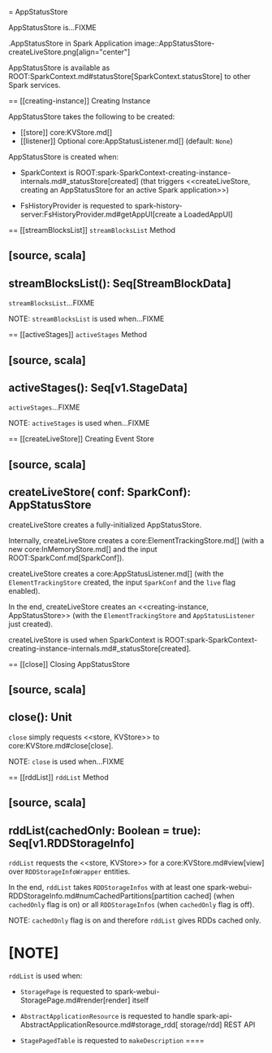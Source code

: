= AppStatusStore

AppStatusStore is...FIXME

.AppStatusStore in Spark Application
image::AppStatusStore-createLiveStore.png[align="center"]

AppStatusStore is available as ROOT:SparkContext.md#statusStore[SparkContext.statusStore] to other Spark services.

== [[creating-instance]] Creating Instance

AppStatusStore takes the following to be created:

* [[store]] core:KVStore.md[]
* [[listener]] Optional core:AppStatusListener.md[] (default: `None`)

AppStatusStore is created when:

* SparkContext is ROOT:spark-SparkContext-creating-instance-internals.md#_statusStore[created] (that triggers <<createLiveStore, creating an AppStatusStore for an active Spark application>>)

* FsHistoryProvider is requested to spark-history-server:FsHistoryProvider.md#getAppUI[create a LoadedAppUI]

== [[streamBlocksList]] `streamBlocksList` Method

[source, scala]
----
streamBlocksList(): Seq[StreamBlockData]
----

`streamBlocksList`...FIXME

NOTE: `streamBlocksList` is used when...FIXME

== [[activeStages]] `activeStages` Method

[source, scala]
----
activeStages(): Seq[v1.StageData]
----

`activeStages`...FIXME

NOTE: `activeStages` is used when...FIXME

== [[createLiveStore]] Creating Event Store

[source, scala]
----
createLiveStore(
  conf: SparkConf): AppStatusStore
----

createLiveStore creates a fully-initialized AppStatusStore.

Internally, createLiveStore creates a core:ElementTrackingStore.md[] (with a new core:InMemoryStore.md[] and the input ROOT:SparkConf.md[SparkConf]).

createLiveStore creates a core:AppStatusListener.md[] (with the `ElementTrackingStore` created, the input `SparkConf` and the `live` flag enabled).

In the end, createLiveStore creates an <<creating-instance, AppStatusStore>> (with the `ElementTrackingStore` and `AppStatusListener` just created).

createLiveStore is used when SparkContext is ROOT:spark-SparkContext-creating-instance-internals.md#_statusStore[created].

== [[close]] Closing AppStatusStore

[source, scala]
----
close(): Unit
----

`close` simply requests <<store, KVStore>> to core:KVStore.md#close[close].

NOTE: `close` is used when...FIXME

== [[rddList]] `rddList` Method

[source, scala]
----
rddList(cachedOnly: Boolean = true): Seq[v1.RDDStorageInfo]
----

`rddList` requests the <<store, KVStore>> for a core:KVStore.md#view[view] over `RDDStorageInfoWrapper` entities.

In the end, `rddList` takes `RDDStorageInfos` with at least one spark-webui-RDDStorageInfo.md#numCachedPartitions[partition cached] (when `cachedOnly` flag is on) or all `RDDStorageInfos` (when `cachedOnly` flag is off).

NOTE: `cachedOnly` flag is on and therefore `rddList` gives RDDs cached only.

[NOTE]
====
`rddList` is used when:

* `StoragePage` is requested to spark-webui-StoragePage.md#render[render] itself

* `AbstractApplicationResource` is requested to handle spark-api-AbstractApplicationResource.md#storage_rdd[ storage/rdd] REST API

* `StagePagedTable` is requested to `makeDescription`
====
